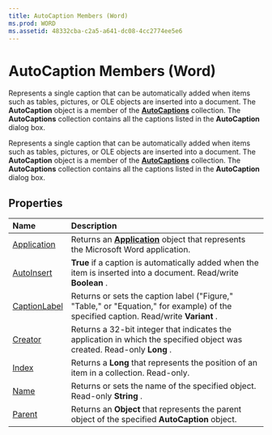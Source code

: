 ```yaml
---
title: AutoCaption Members (Word)
ms.prod: WORD
ms.assetid: 48332cba-c2a5-a641-dc08-4cc2774ee5e6
---
```



# AutoCaption Members (Word)
Represents a single caption that can be automatically added when items such as tables, pictures, or OLE objects are inserted into a document. The  **AutoCaption** object is a member of the **[AutoCaptions](autocaptions-object-word.md)** collection. The **AutoCaptions** collection contains all the captions listed in the **AutoCaption** dialog box.

Represents a single caption that can be automatically added when items such as tables, pictures, or OLE objects are inserted into a document. The  **AutoCaption** object is a member of the **[AutoCaptions](autocaptions-object-word.md)** collection. The **AutoCaptions** collection contains all the captions listed in the **AutoCaption** dialog box.


## Properties



|**Name**|**Description**|
|:-----|:-----|
|[Application](autocaption-application-property-word.md)|Returns an  **[Application](application-object-word.md)** object that represents the Microsoft Word application.|
|[AutoInsert](autocaption-autoinsert-property-word.md)| **True** if a caption is automatically added when the item is inserted into a document. Read/write **Boolean** .|
|[CaptionLabel](autocaption-captionlabel-property-word.md)|Returns or sets the caption label ("Figure," "Table," or "Equation," for example) of the specified caption. Read/write  **Variant** .|
|[Creator](autocaption-creator-property-word.md)|Returns a 32-bit integer that indicates the application in which the specified object was created. Read-only  **Long** .|
|[Index](autocaption-index-property-word.md)|Returns a  **Long** that represents the position of an item in a collection. Read-only.|
|[Name](autocaption-name-property-word.md)|Returns or sets the name of the specified object. Read-only  **String** .|
|[Parent](autocaption-parent-property-word.md)|Returns an  **Object** that represents the parent object of the specified **AutoCaption** object.|

